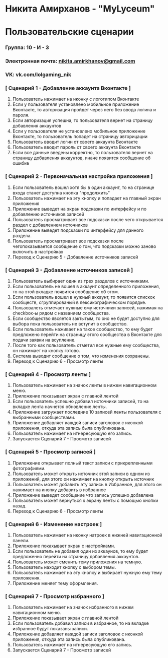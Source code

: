 # Никита Амирханов - "MyLyceum"
# Пользовательские сценарии

### Группа: 10 - И - 3
### Электронная почта: nikita.amirkhanov@gmail.com
### VK: vk.com/lolgaming_nik


### [ Сценарий 1 - Добавление аккаунта Вконтакте ]

1. Пользователь нажимает на иконку с логотипом Вконтакте
2. Если у пользователя установлено мобильное приложение Вконтакте, то авторизация пройдет через него без ввода логина и пароля.
3. Если авторизация успешна, то пользователя вернет на страницу добавления аккаунтов
4. Если у пользователя не установлено мобильное приложение Вконтакте, то пользователь попадет на страницу авторицации
4. Пользователь вводит логин от своего аккаунта Вконтакте
5. Пользователь вводит пароль от своего аккаунта Вконтакте
6. Если все данные введены корректно, то пользователя вернет на страницу добавления аккаунтов, иначе появится сообщение об ошибке

### [ Сценарий 2 - Первоначальная настройка приложения ]
1. Если пользователь вошел хотя бы в один аккаунт, то на странице входа станет доступна кнопка "продолжить"
2. Пользователь нажимает на эту кнопку и попадает на главный экран приложения
3. Приложение выведет на экран подсказки по интерфейсу и по добавлению источников записей
4. Пользователь просматривает все подсказки после чего открывается раздел с добавлением источников
5. Приложение выведет подсказки по интерфейсу для данного раздела.
6. Пользователь просматривает все подсказки после чегопоказывается сообщение о том, что подсказки можно заново включить в настройках
7. Переход к Сценарию 5 - Добавление источников записей 


### [ Сценарий 3 - Добавление источников записей ]
1. Пользователь выбирает один из трех разделов с источниками.
2. Если пользователь не вошел в аккаунт определенного приложения, то на этой вкладке появится сообщение об этом.
3. Если пользователь вошел в нужный аккаунт, то появится спискок сообществ, сгруппированый в лексикографическом порядке.
4. Пользовалеть отмечает нужные ему источники записей, нажимая на checkbox-ы рядом с названием сообщества.
5. Если сообщество явсяется зактытым, то оно не будет доступно для выбора пока пользователь не вступит в сообщество.
6. Если пользователь наживает на такое сообщество, то ему будет предложено перейти на страницу этого сообщества в Вконтакте для подачи заявки на всупление.
7. После того как пользователь отметил все нужные ему сообщества, он нажимает на кнопку готово.
8. Система выводит сообщение о том, что изменения сохранены.
9. Переход к Сценарию 6 - Просмотр ленты

### [ Сценарий 4 - Просмотр ленты ]
1. Пользователь нажимает на значок ленты в нижем навигационном меню.
2. Приложение показывает экран с главной лентой
3. Если пользователь успешно добавил источники записей, то на вкладке лента начнется обновление ленты.
4. Приложение загружает последние 10 записей ленты пользователя с выбранными сообществами. 
5. Приложение добавляет каждой записи заголовок с иконкой приложения, откуда эта запись была опубликована.
6. Пользователь нажимает на итнересующую его запись.
7. Запускается Сценарий 7 - Просмотр записей 

### [ Сценарий 5 - Просмотр записей ]
1. Приложение открывает полный текст записи с прикрепленными фотографиями.
2. Пользователь может открыть источник этой записи в одном из приложений, для этого он нажимает на кнопку открыть источник
3. Пользователь может добавить эту запись в Избранное, для этого он нажимает на кнопку добавить в избранное
4. Приложение выведет сообщение что запись успешно добавлена
5. Пользователь может вернуться к экрану ленты с помощью кнопки назад.
6. Переход к Сценарию 6 - Просмотр ленты 


### [ Сценарий 6 - Изменение настроек ]
1. Пользователь нажимает на иконку натроек в нижней навигационной панели.
2. Приложение покахывает экран с настройками.
3. Если пользователь не добавил один из аккаунов, то ему будет предложенно перейти на страницу добавления аккаунтов.
4. Пользователь может сменить тему приложения на темную. 
5. Пользователь находит кнопку с выбором темы.
6. Пользователь нажимает на эту кнопку и выбирает нужную ему тему приложения.
7. Приложение меняет тему оформления.


### [ Сценарий 7 - Просмотр избранного ]
1. Пользователь нажимает на значок избранного в нижем навигационном меню.
2. Приложение показывает экран с главной лентой
3. Если пользователь добавил записи в избранное, то на вкладке избранное будут показаны записи.
4. Приложение добавляет каждой записи заголовок с иконкой приложения, откуда эта запись была опубликована.
5. Пользователь нажимает на итнересующую его запись.
6. Запускается Сценарий 7 - Просмотр записей 
